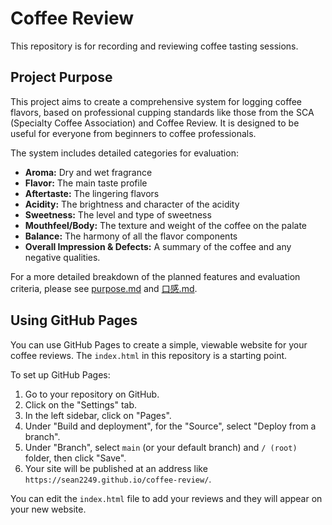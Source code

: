 # Coffee Review

This repository is for recording and reviewing coffee tasting sessions.

## Project Purpose

This project aims to create a comprehensive system for logging coffee flavors, based on professional cupping standards like those from the SCA (Specialty Coffee Association) and Coffee Review. It is designed to be useful for everyone from beginners to coffee professionals.

The system includes detailed categories for evaluation:
-   **Aroma:** Dry and wet fragrance
-   **Flavor:** The main taste profile
-   **Aftertaste:** The lingering flavors
-   **Acidity:** The brightness and character of the acidity
-   **Sweetness:** The level and type of sweetness
-   **Mouthfeel/Body:** The texture and weight of the coffee on the palate
-   **Balance:** The harmony of all the flavor components
-   **Overall Impression & Defects:** A summary of the coffee and any negative qualities.

For a more detailed breakdown of the planned features and evaluation criteria, please see [purpose.md](purpose.md) and [口感.md](口感.md).

## Using GitHub Pages

You can use GitHub Pages to create a simple, viewable website for your coffee reviews. The `index.html` in this repository is a starting point.

To set up GitHub Pages:
1.  Go to your repository on GitHub.
2.  Click on the "Settings" tab.
3.  In the left sidebar, click on "Pages".
4.  Under "Build and deployment", for the "Source", select "Deploy from a branch".
5.  Under "Branch", select `main` (or your default branch) and `/ (root)` folder, then click "Save".
6.  Your site will be published at an address like `https://sean2249.github.io/coffee-review/`.

You can edit the `index.html` file to add your reviews and they will appear on your new website.